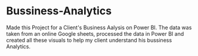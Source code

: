 # Bussiness-Analytics

Made this Project for a Client's Business Aalysis on Power BI. The data was taken from an online Google sheets, processed the data in Power BI and created all these visuals to help my client understand his bussiness Analytics.

